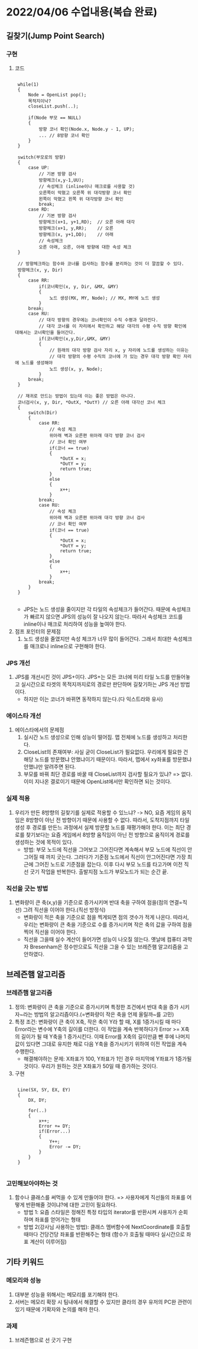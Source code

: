 # 2022/04/06 수업내용(복습 완료)
## 길찾기(Jump Point Search)
### 구현
1. 코드
    <pre><code>
    while(1)
    {
        Node = OpenList pop();
        목적지이낙?
        closeList.push(..);
        
        if(Node 부모 == NULL)
        {
            방향 코너 확인(Node.x, Node.y - 1, UP);
            ... // 8방향 코너 확인
        }
    }    
    
    switch(부모로의 방향)
    {
        case UP:
            // 기본 방향 검사
            방향체크(x,y-1,UU); 
            // 속성체크 (inline이나 매크로를 사용할 것)
            오른쪽이 막혔고 오른쪽 위 대각방향 코너 확인
            왼쪽이 막혔고 왼쪽 위 대각방향 코너 확인
            break;
        case RD:
            // 기본 방향 검사
            방향체크(x+1, y+1,RD);  // 오른 아래 대각
            방향체크(x+1, y,RR);    // 오른 
            방향체크(x, y+1,DD);    // 아래
            // 속성체크
            오른 아래, 오른, 아래 방향에 대한 속성 체크
    }
    
    // 방향체크하는 함수와 코너를 검사하는 함수를 분리하는 것이 더 깔끔할 수 있다.
    방향체크(x, y, Dir)
    {
        case RR:
            if(코너확인(x, y, Dir, &MX, &MY)
            {
                노드 생성(MX, MY, Node); // MX, MY에 노드 생성
            }
        break;
        case RU:
            // 대각 방향의 경우에는 코너확인이 수직 수평과 달라진다.
            // 대각 코너를 이 자리에서 확인하고 해당 대각의 수평 수직 방향 확인에 대해서는 코너확인을 들어간다.
            if(코너확인(x,y,Dir,&MX, &MY)
            {
                // 원래의 대각 방향 검사 자리 x, y 자리에 노드를 생성하는 이유는
                // 대각 방향의 수평 수직의 코너에 가 있는 경우 대각 방향 확인 자리에 노드를 생성해야 
                노드 생성(x, y, Node); 
            }
        break;
    }
    
    // 재귀로 만드는 방법이 있는데 이는 좋은 방법은 아니다.
    코너검사(x, y, Dir, *OutX, *OutY) // 오른 아래 대각선 코너 체크
    {    
        switch(Dir)
        {
            case RR:
                // 속성 체크
                위아래 벽과 오른편 위아래 대각 방향 코너 검사
                // 코너 확인 여부
                if(코너 == true)
                {
                    *OutX = x;
                    *OutY = y;
                    return true;
                }
                else
                {
                    x++;
                }
            break;
            case RU:
                // 속성 체크
                위아래 벽과 오른편 위아래 대각 방향 코너 검사
                // 코너 확인 여부
                if(코너 == true)
                {
                    *OutX = x;
                    *OutY = y;
                    return true;
                }
                else
                {
                    x++;
                }
            break;
        }
    }
    </code></pre>
    * JPS는 노드 생성을 줄이지만 각 타일의 속성체크가 들어간다. 때문에 속성체크가 빠르지 않으면 JPS의 성능이 잘 나오지 않는다. 따라서 속성체크 코드를 inline이나 매크로 처리하여 성능을 높여야 한다.
2. 점프 포인터의 문제점
    1) 노드 생성을 줄였지만 속성 체크가 너무 많이 들어간다. 그래서 최대한 속성체크를 매크로나 inline으로 구현해야 한다.

### JPS 개선
1. JPS를 개선시킨 것이 JPS+이다. JPS+는 모든 코너에 미리 타일 노드를 만들어놓고 실시간으로 타겟의 목적지까지로의 경로만 판단하며 길찾기하는 JPS 개선 방법이다.
    * 하지만 이는 코너가 바뀌면 동작하지 않는다.(다 익스트라와 유사)

### 에이스타 개선
1. 에이스타에서의 문제점
    1) 실시간 노드 생성으로 인해 성능이 떨어짐. 맵 전체에 노드를 생성하고 처리한다.
    2) CloseList의 존재여부: 사실 굳이 CloseList가 필요없다. 우리에게 필요한 건 해당 노드를 방문했냐 안했냐이기 때문이다. 따라서, 맵에서 xy좌표를 방문했냐 안했냐만 알려주면 된다.
    3) 부모를 바꿔 최단 경로를 바꿀 때 CloseList까지 검사할 필요가 있냐? => 없다. 이미 지나온 결로이기 때문에 OpenList에서만 확인하면 되는 것이다.

### 실제 적용
1. 우리가 만든 8방향의 길찾기를 실제로 적용할 수 있느냐? -> NO, 요즘 게임의 움직임은 8방향이 아닌 전 방향이기 때문에 사용할 수 없다. 따라서, 도착지점까지 타일 생성 후 경로를 만든느 과정에서 실제 방문할 노드를 재평가해야 한다. 이는 최단 경로를 찾기보다는 요즘 게임에서 8방향 움직임이 아닌 전 방향으로 움직이게 경로를 생성하는 것에 목적이 있다.
    * 방법: 부모 노드에 직선을 그어보고 그어진다면 계속해서 부모 노드에 직선이 안그어질 때 까지 긋는다. 그러다가 기준점 노드에서 직선이 안그어진다면 가장 최근에 그어진 노드로 기준점을 잡는다. 이후 다시 부모 노드를 타고가며 이전 직선 긋기 작업을 반복한다. 출발지점 노드가 부모노드가 되는 순간 끝.

### 직선을 긋는 방법
1. 변화량이 큰 축(x,y)을 기준으로 증가시키며 반대 축을 구하여 점을(점의 연결=직선) 그려 직선을 이어야 한다.(직선 방정식)
    * 변화량이 적은 축을 기준으로 점을 찍게되면 점의 갯수가 적게 나온다. 따라서, 우리는 변화량이 큰 축을 기준으로 수를 증가시키며 작은 축의 값을 구하여 점을 찍어 직선을 이어야 한다.
    * 직선을 그을때 실수 계산이 들어가면 성능이 나오질 않는다. 옛날에 컴퓨터 과학자 Bresenham은 정수만으로도 직선을 그을 수 있는 브레즌햄 알고리즘을 고안하였다.

## 브레즌햄 알고리즘
### 브레즌햄 알고리즘
1. 정의: 변화량이 큰 축을 기준으로 증가시키며 특정한 조건에서 반대 축을 증가 시키자~라는 방법의 알고리즘이다.(=변화량이 작은 축을 언제 올릴까~를 고민)
2. 특정 조건: 변화량이 큰 축이 X축, 작은 축이 Y라 할 때, X를 1증가시킬 때 마다 Error라는 변수에 Y축의 길이를 더한다. 이 작업을 계속 반복하다가 Error >= X축의 길이가 될 때 Y축을 1 증가시킨다. 이때 Error를 X축의 길이만큼 뺀 후에 나머지 값이 있다면 그대로 유지한 채로 다음 Y축을 증가시키기 위하여 이전 작업을 계속 수행한다.
    * 해결해야하는 문제: X좌표가 100, Y좌표가 1인 경우 마지막에 Y좌표가 1증가될 것이다. 우리가 원하는 것은 X좌표가 50일 때 증가하는 것이다.
3. 구현
    <pre><code>
    Line(SX, SY, EX, EY)
    {
        DX, DY;

        for(..)
        {
            x++;
            Error += DY;
            if(Error...)
            {
                Y++;
                Error -= DY;
            }
        }
    }
    </code></pre>

### 고민해보아야하는 것
1. 함수나 클래스를 써먹을 수 있게 만들어야 한다. => 사용자에게 직선들의 좌표를 어떻게 반환해줄 것이냐?에 대한 고민이 필요하다.
    * 방법 1: 요즘 스타일은 정해진 특정 타입의 iterator를 반환시켜 사용자가 순회하며 좌표를 얻어가는 형태
    * 방법 2(강사님 사용하는 방법): 클래스 멤버함수에 NextCoordinate를 호출할 때마다 건당건당 좌표를 반환해주는 형태 (함수가 호출될 때마다 실시간으로 좌표 계산이 이루어짐)

## 기타 키워드
### 메모리와 성능
1. 대부분 성능을 위해서는 메모리를 포기해야 한다.
2. 서버는 메모리 확장 시 팀내에서 해결할 수 있지만 클라의 경우 유저의 PC완 관련이 있기 때문에 기확자와 논의를 해야 한다. 

### 과제
1. 브레즌햄으로 선 긋기 구현
